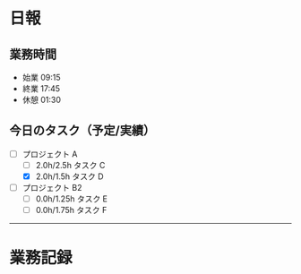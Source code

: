 # 日報

## 業務時間

- 始業 09:15
- 終業 17:45
- 休憩 01:30

## 今日のタスク（予定/実績）

- [ ] プロジェクト A
  - [ ] 2.0h/2.5h タスク C
  - [x] 2.0h/1.5h タスク D
- [ ] プロジェクト B2
  - [ ] 0.0h/1.25h タスク E
  - [ ] 0.0h/1.75h タスク F

---

# 業務記録
